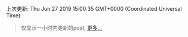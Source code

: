 
  
 上次更新: Thu Jun 27 2019 15:00:35 GMT+0000 (Coordinated Universal Time) 

 > 仅显示一小时内更新的post, [更多...](screenshots/)
  